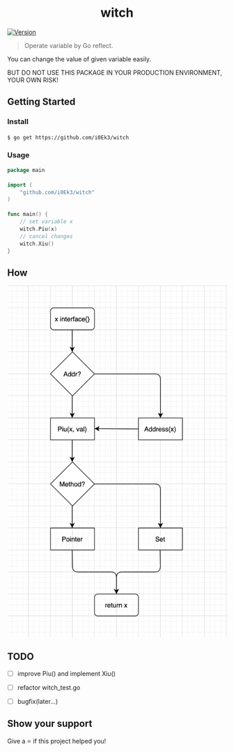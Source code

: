 <h1 align="center">witch</h1>
<p>
  <a href="https://www.npmjs.com/package/witch" target="_blank">
    <img alt="Version" src="https://img.shields.io/npm/v/witch.svg">
  </a>
</p>

> Operate variable by Go reflect.

You can change the value of given variable easily.

BUT DO NOT USE THIS PACKAGE IN YOUR PRODUCTION ENVIRONMENT, YOUR OWN RISK!


## Getting Started

### Install 

`$ go get https://github.com/i0Ek3/witch`

### Usage

```Go
package main

import (
    "github.com/i0Ek3/witch"
)

func main() {
    // set variable x
    witch.Piu(x)
    // cancel changes
    witch.Xiu()
}
```

## How

![](https://github.com/i0Ek3/witch/blob/master/witch.jpg)


## TODO

- [ ] improve Piu() and implement Xiu()
- [ ] refactor witch_test.go
- [ ] bugfix(later...)


## Show your support

Give a ⭐️ if this project helped you!
